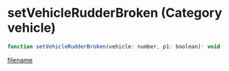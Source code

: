 # setVehicleRudderBroken (Category vehicle)

```js
function setVehicleRudderBroken(vehicle: number, p1: boolean): void
```

[filename](setVehicleRudderBroken_m.md ':include')